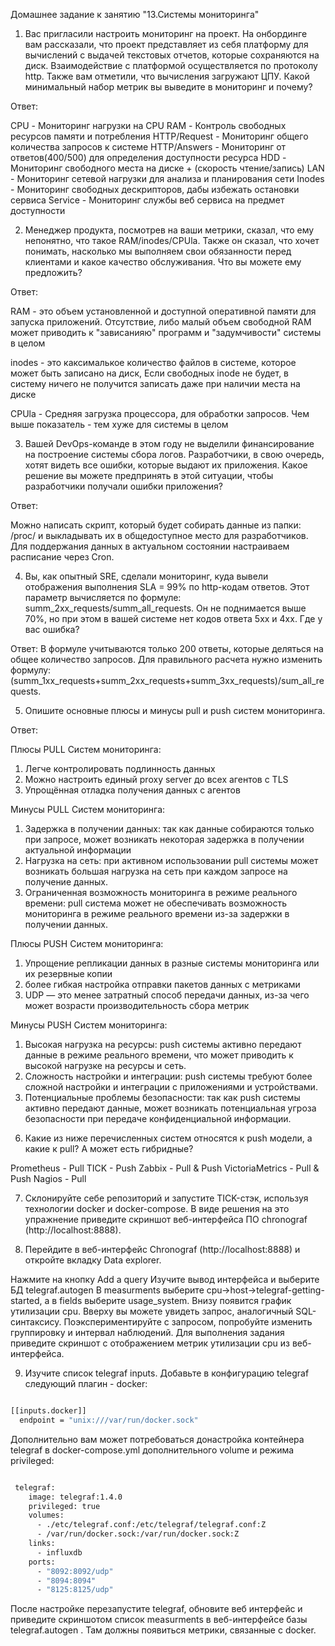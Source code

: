 Домашнее задание к занятию "13.Системы мониторинга"

1. Вас пригласили настроить мониторинг на проект. 
На онбординге вам рассказали, что проект представляет из себя платформу для вычислений с выдачей текстовых отчетов, которые сохраняются на диск. 
Взаимодействие с платформой осуществляется по протоколу http. Также вам отметили, что вычисления загружают ЦПУ. 
Какой минимальный набор метрик вы выведите в мониторинг и почему?

Ответ:

CPU - Мониторинг нагрузки на CPU
RAM - Контроль свободных ресурсов памяти и потребления
HTTP/Request - Мониторинг общего количества запросов к системе
HTTP/Answers - Мониторинг от ответов(400/500) для определения доступности ресурса
HDD - Мониторинг свободного места на диске + (скорость чтение/запись)
LAN - Мониторинг сетевой нагрузки для анализа и планирования сети
Inodes - Мониторинг свободных дескрипторов, дабы избежать остановки сервиса
Service - Мониторинг службы веб сервиса на предмет доступности

2. Менеджер продукта, посмотрев на ваши метрики, сказал, что ему непонятно, что такое RAM/inodes/CPUla. 
Также он сказал, что хочет понимать, насколько мы выполняем свои обязанности перед клиентами и какое качество обслуживания. 
Что вы можете ему предложить?

Ответ:

RAM - это объем установленной и доступной оперативной памяти для запуска приложений. 
Отсутствие, либо малый объем свободной RAM может приводить к "зависанияю" программ и "задумчивости" системы в целом

inodes - это каксималькое количество файлов в системе, которое может быть записано на диск, 
Если свободных inode не будет, в систему ничего не получится записать даже при наличии места на диске

CPUla - Средняя загрузка процессора, для обработки запросов. Чем выше показатель - тем хуже для системы в целом


3. Вашей DevOps-команде в этом году не выделили финансирование на построение системы сбора логов. 
Разработчики, в свою очередь, хотят видеть все ошибки, которые выдают их приложения. 
Какое решение вы можете предпринять в этой ситуации, чтобы разработчики получали ошибки приложения?

Ответ:

Можно написать скрипт, который будет собирать данные из папки: /proc/ и выкладывать их в общедоступное место для разработчиков.
Для поддержания данных в актуальном состоянии настраиваем расписание через Сron.


4. Вы, как опытный SRE, сделали мониторинг, куда вывели отображения выполнения SLA = 99% по http-кодам ответов. 
Этот параметр вычисляется по формуле: summ_2xx_requests/summ_all_requests. 
Он не поднимается выше 70%, но при этом в вашей системе нет кодов ответа 5xx и 4xx. 
Где у вас ошибка?

Ответ:
В формуле учитываются только 200 ответы, которые деляться на общее количество запросов.
Для правильного расчета нужно изменить формулу: (summ_1xx_requests+summ_2xx_requests+summ_3xx_requests)/sum_all_requests.

5. Опишите основные плюсы и минусы pull и push систем мониторинга.

Ответ:

Плюсы PULL Систем мониторинга:

1) Легче контролировать подлинность данных
2) Можно настроить единый proxy server до всех агентов с TLS
3) Упрощённая отладка получения данных с агентов

Минусы PULL Систем мониторинга:

1) Задержка в получении данных: так как данные собираются только при запросе, может возникать некоторая задержка в получении актуальной информации
2) Нагрузка на сеть: при активном использовании pull системы может возникать большая нагрузка на сеть при каждом запросе на получение данных.
3) Ограниченная возможность мониторинга в режиме реального времени: pull система может не обеспечивать возможность мониторинга в режиме реального времени из-за задержки в получении данных.


Плюсы PUSH Систем мониторинга:

1) Упрощение репликации данных в разные системы мониторинга или их резервные копии
2) более гибкая настройка отправки пакетов данных с метриками
3) UDP — это менее затратный способ передачи данных, из-за чего может возрасти производительность сбора метрик

Минусы PUSH Систем мониторинга:

1) Высокая нагрузка на ресурсы: push системы активно передают данные в режиме реального времени, что может приводить к высокой нагрузке на ресурсы и сеть.
2) Сложность настройки и интеграции: push системы требуют более сложной настройки и интеграции с приложениями и устройствами.
3) Потенциальные проблемы безопасности: так как push системы активно передают данные, может возникать потенциальная угроза безопасности при передаче конфиденциальной информации.

6. Какие из ниже перечисленных систем относятся к push модели, а какие к pull? А может есть гибридные?

Prometheus - Pull
TICK - Push
Zabbix - Pull & Push
VictoriaMetrics - Pull & Push
Nagios - Pull

7. Склонируйте себе репозиторий и запустите TICK-стэк, используя технологии docker и docker-compose.
В виде решения на это упражнение приведите скриншот веб-интерфейса ПО chronograf (http://localhost:8888).


8. Перейдите в веб-интерфейс Chronograf (http://localhost:8888) и откройте вкладку Data explorer.

Нажмите на кнопку Add a query
Изучите вывод интерфейса и выберите БД telegraf.autogen
В measurments выберите cpu->host->telegraf-getting-started, а в fields выберите usage_system. Внизу появится график утилизации cpu.
Вверху вы можете увидеть запрос, аналогичный SQL-синтаксису. Поэкспериментируйте с запросом, попробуйте изменить группировку и интервал наблюдений.
Для выполнения задания приведите скриншот с отображением метрик утилизации cpu из веб-интерфейса.

9. Изучите список telegraf inputs. Добавьте в конфигурацию telegraf следующий плагин - docker:

```sh

[[inputs.docker]]
  endpoint = "unix:///var/run/docker.sock"

```

Дополнительно вам может потребоваться донастройка контейнера telegraf в docker-compose.yml дополнительного volume и режима privileged:

```sh

 telegraf:
    image: telegraf:1.4.0
    privileged: true
    volumes:
      - ./etc/telegraf.conf:/etc/telegraf/telegraf.conf:Z
      - /var/run/docker.sock:/var/run/docker.sock:Z
    links:
      - influxdb
    ports:
      - "8092:8092/udp"
      - "8094:8094"
      - "8125:8125/udp"

```

После настройке перезапустите telegraf, обновите веб интерфейс и приведите скриншотом список measurments в веб-интерфейсе базы telegraf.autogen . Там должны появиться метрики, связанные с docker.
